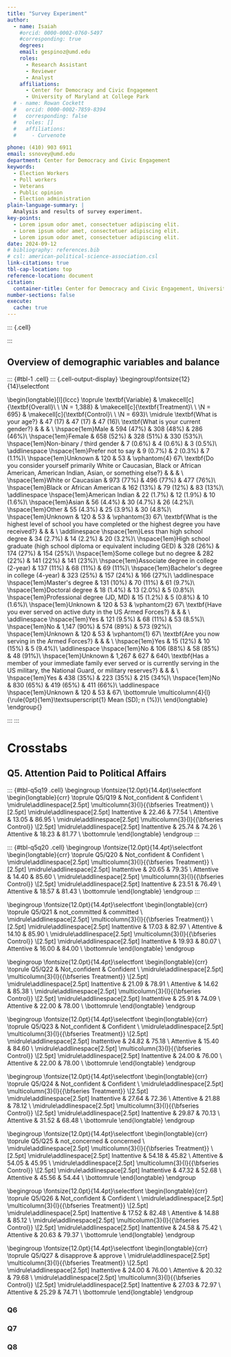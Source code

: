 ```yaml
---
title: "Survey Experiment"
author:
  - name: Isaiah
    #orcid: 0000-0002-0760-5497
    #corresponding: true
    degrees:
    email: gespinoz@umd.edu
    roles:
      - Research Assistant
      - Reviewer
      - Analyst
    affiliations:
      - Center for Democracy and Civic Engagement
      - University of Maryland at College Park 
  # - name: Rowan Cockett
  #   orcid: 0000-0002-7859-8394
  #   corresponding: false
  #   roles: []
  #   affiliations:
  #     - Curvenote

phone: (410) 903 6911
email: ssnovey@umd.edu
department: Center for Democracy and Civic Engagement
keywords:
  - Election Workers
  - Poll workers
  - Veterans
  - Public opinion
  - Election administration
plain-language-summary: |
  Analysis and results of survey experiment.
key-points:  
  - Lorem ipsum odor amet, consectetuer adipiscing elit.
  - Lorem ipsum odor amet, consectetuer adipiscing elit.
  - Lorem ipsum odor amet, consectetuer adipiscing elit.
date: 2024-09-12
# bibliography: references.bib
# csl: american-political-science-association.csl
link-citations: true
tbl-cap-location: top
reference-location: document
citation:
  container-title: Center for Democracy and Civic Engagement, University of Maryland
number-sections: false
execute: 
  cache: true
---
```



::: {.cell}

:::









## Overview of demographic variables and balance




::: {#tbl-1 .cell}
::: {.cell-output-display}
\begingroup\fontsize{12}{14}\selectfont

\begin{longtable}[l]{lccc}
\toprule
\textbf{Variable} & \makecell[c]{\textbf{Overall}\ \ \\N = 1,388} & \makecell[c]{\textbf{Treatment}\ \ \\N = 695} & \makecell[c]{\textbf{Control}\ \ \\N = 693}\\
\midrule
\textbf{What is your age?} & 47 (17) & 47 (17) & 47 (16)\\
\textbf{What is your current gender?} &  &  & \\
\hspace{1em}Male & 594 (47\%) & 308 (48\%) & 286 (46\%)\\
\hspace{1em}Female & 658 (52\%) & 328 (51\%) & 330 (53\%)\\
\hspace{1em}Non-binary / third gender & 7 (0.6\%) & 4 (0.6\%) & 3 (0.5\%)\\
\addlinespace
\hspace{1em}Prefer not to say & 9 (0.7\%) & 2 (0.3\%) & 7 (1.1\%)\\
\hspace{1em}Unknown & 120 & 53 & \vphantom{4} 67\\
\textbf{Do you consider yourself primarily White or Caucasian, Black or African American, American Indian, Asian, or something else?} &  &  & \\
\hspace{1em}White or Caucasian & 973 (77\%) & 496 (77\%) & 477 (76\%)\\
\hspace{1em}Black or African American & 162 (13\%) & 79 (12\%) & 83 (13\%)\\
\addlinespace
\hspace{1em}American Indian & 22 (1.7\%) & 12 (1.9\%) & 10 (1.6\%)\\
\hspace{1em}Asian & 56 (4.4\%) & 30 (4.7\%) & 26 (4.2\%)\\
\hspace{1em}Other & 55 (4.3\%) & 25 (3.9\%) & 30 (4.8\%)\\
\hspace{1em}Unknown & 120 & 53 & \vphantom{3} 67\\
\textbf{What is the highest level of school you have completed or the highest degree you have received?} &  &  & \\
\addlinespace
\hspace{1em}Less than high school degree & 34 (2.7\%) & 14 (2.2\%) & 20 (3.2\%)\\
\hspace{1em}High school graduate (high school diploma or equivalent including GED) & 328 (26\%) & 174 (27\%) & 154 (25\%)\\
\hspace{1em}Some college but no degree & 282 (22\%) & 141 (22\%) & 141 (23\%)\\
\hspace{1em}Associate degree in college (2-year) & 137 (11\%) & 68 (11\%) & 69 (11\%)\\
\hspace{1em}Bachelor's degree in college (4-year) & 323 (25\%) & 157 (24\%) & 166 (27\%)\\
\addlinespace
\hspace{1em}Master's degree & 131 (10\%) & 70 (11\%) & 61 (9.7\%)\\
\hspace{1em}Doctoral degree & 18 (1.4\%) & 13 (2.0\%) & 5 (0.8\%)\\
\hspace{1em}Professional degree (JD, MD) & 15 (1.2\%) & 5 (0.8\%) & 10 (1.6\%)\\
\hspace{1em}Unknown & 120 & 53 & \vphantom{2} 67\\
\textbf{Have you ever served on active duty in the US Armed Forces?} &  &  & \\
\addlinespace
\hspace{1em}Yes & 121 (9.5\%) & 68 (11\%) & 53 (8.5\%)\\
\hspace{1em}No & 1,147 (90\%) & 574 (89\%) & 573 (92\%)\\
\hspace{1em}Unknown & 120 & 53 & \vphantom{1} 67\\
\textbf{Are you now serving in the Armed Forces?} &  &  & \\
\hspace{1em}Yes & 15 (12\%) & 10 (15\%) & 5 (9.4\%)\\
\addlinespace
\hspace{1em}No & 106 (88\%) & 58 (85\%) & 48 (91\%)\\
\hspace{1em}Unknown & 1,267 & 627 & 640\\
\textbf{Has a member of your immediate family ever served or is currently serving in the US military, the National Guard, or military reserves?} &  &  & \\
\hspace{1em}Yes & 438 (35\%) & 223 (35\%) & 215 (34\%)\\
\hspace{1em}No & 830 (65\%) & 419 (65\%) & 411 (66\%)\\
\addlinespace
\hspace{1em}Unknown & 120 & 53 & 67\\
\bottomrule
\multicolumn{4}{l}{\rule{0pt}{1em}\textsuperscript{1} Mean (SD); n (\%)}\\
\end{longtable}
\endgroup{}


:::
:::




# Crosstabs



## Q5. Attention Paid to Political Affairs




::: {#tbl-q5q19 .cell}
\begingroup
\fontsize{12.0pt}{14.4pt}\selectfont
\begin{longtable}{crr}
\toprule
Q5/Q19 & Not\_confident & Confident \\ 
\midrule\addlinespace[2.5pt]
\multicolumn{3}{l}{{\bfseries Treatment}} \\[2.5pt] 
\midrule\addlinespace[2.5pt]
Inattentive & 22.46 & 77.54 \\ 
Attentive & 13.05 & 86.95 \\ 
\midrule\addlinespace[2.5pt]
\multicolumn{3}{l}{{\bfseries Control}} \\[2.5pt] 
\midrule\addlinespace[2.5pt]
Inattentive & 25.74 & 74.26 \\ 
Attentive & 18.23 & 81.77 \\ 
\bottomrule
\end{longtable}
\endgroup
:::

::: {#tbl-q5q20 .cell}
\begingroup
\fontsize{12.0pt}{14.4pt}\selectfont
\begin{longtable}{crr}
\toprule
Q5/Q20 & Not\_confident & Confident \\ 
\midrule\addlinespace[2.5pt]
\multicolumn{3}{l}{{\bfseries Treatment}} \\[2.5pt] 
\midrule\addlinespace[2.5pt]
Inattentive & 20.65 & 79.35 \\ 
Attentive & 14.40 & 85.60 \\ 
\midrule\addlinespace[2.5pt]
\multicolumn{3}{l}{{\bfseries Control}} \\[2.5pt] 
\midrule\addlinespace[2.5pt]
Inattentive & 23.51 & 76.49 \\ 
Attentive & 18.57 & 81.43 \\ 
\bottomrule
\end{longtable}
\endgroup
:::

\begingroup
\fontsize{12.0pt}{14.4pt}\selectfont
\begin{longtable}{crr}
\toprule
Q5/Q21 & not\_committed & committed \\ 
\midrule\addlinespace[2.5pt]
\multicolumn{3}{l}{{\bfseries Treatment}} \\[2.5pt] 
\midrule\addlinespace[2.5pt]
Inattentive & 17.03 & 82.97 \\ 
Attentive & 14.10 & 85.90 \\ 
\midrule\addlinespace[2.5pt]
\multicolumn{3}{l}{{\bfseries Control}} \\[2.5pt] 
\midrule\addlinespace[2.5pt]
Inattentive & 19.93 & 80.07 \\ 
Attentive & 16.00 & 84.00 \\ 
\bottomrule
\end{longtable}
\endgroup

\begingroup
\fontsize{12.0pt}{14.4pt}\selectfont
\begin{longtable}{crr}
\toprule
Q5/Q22 & Not\_confident & Confident \\ 
\midrule\addlinespace[2.5pt]
\multicolumn{3}{l}{{\bfseries Treatment}} \\[2.5pt] 
\midrule\addlinespace[2.5pt]
Inattentive & 21.09 & 78.91 \\ 
Attentive & 14.62 & 85.38 \\ 
\midrule\addlinespace[2.5pt]
\multicolumn{3}{l}{{\bfseries Control}} \\[2.5pt] 
\midrule\addlinespace[2.5pt]
Inattentive & 25.91 & 74.09 \\ 
Attentive & 22.00 & 78.00 \\ 
\bottomrule
\end{longtable}
\endgroup

\begingroup
\fontsize{12.0pt}{14.4pt}\selectfont
\begin{longtable}{crr}
\toprule
Q5/Q23 & Not\_confident & Confident \\ 
\midrule\addlinespace[2.5pt]
\multicolumn{3}{l}{{\bfseries Treatment}} \\[2.5pt] 
\midrule\addlinespace[2.5pt]
Inattentive & 24.82 & 75.18 \\ 
Attentive & 15.40 & 84.60 \\ 
\midrule\addlinespace[2.5pt]
\multicolumn{3}{l}{{\bfseries Control}} \\[2.5pt] 
\midrule\addlinespace[2.5pt]
Inattentive & 24.00 & 76.00 \\ 
Attentive & 22.00 & 78.00 \\ 
\bottomrule
\end{longtable}
\endgroup

\begingroup
\fontsize{12.0pt}{14.4pt}\selectfont
\begin{longtable}{crr}
\toprule
Q5/Q24 & Not\_confident & Confident \\ 
\midrule\addlinespace[2.5pt]
\multicolumn{3}{l}{{\bfseries Treatment}} \\[2.5pt] 
\midrule\addlinespace[2.5pt]
Inattentive & 27.64 & 72.36 \\ 
Attentive & 21.88 & 78.12 \\ 
\midrule\addlinespace[2.5pt]
\multicolumn{3}{l}{{\bfseries Control}} \\[2.5pt] 
\midrule\addlinespace[2.5pt]
Inattentive & 29.87 & 70.13 \\ 
Attentive & 31.52 & 68.48 \\ 
\bottomrule
\end{longtable}
\endgroup

\begingroup
\fontsize{12.0pt}{14.4pt}\selectfont
\begin{longtable}{crr}
\toprule
Q5/Q25 & not\_concerned & concerned \\ 
\midrule\addlinespace[2.5pt]
\multicolumn{3}{l}{{\bfseries Treatment}} \\[2.5pt] 
\midrule\addlinespace[2.5pt]
Inattentive & 54.18 & 45.82 \\ 
Attentive & 54.05 & 45.95 \\ 
\midrule\addlinespace[2.5pt]
\multicolumn{3}{l}{{\bfseries Control}} \\[2.5pt] 
\midrule\addlinespace[2.5pt]
Inattentive & 47.32 & 52.68 \\ 
Attentive & 45.56 & 54.44 \\ 
\bottomrule
\end{longtable}
\endgroup

\begingroup
\fontsize{12.0pt}{14.4pt}\selectfont
\begin{longtable}{crr}
\toprule
Q5/Q26 & Not\_confident & Confident \\ 
\midrule\addlinespace[2.5pt]
\multicolumn{3}{l}{{\bfseries Treatment}} \\[2.5pt] 
\midrule\addlinespace[2.5pt]
Inattentive & 17.52 & 82.48 \\ 
Attentive & 14.88 & 85.12 \\ 
\midrule\addlinespace[2.5pt]
\multicolumn{3}{l}{{\bfseries Control}} \\[2.5pt] 
\midrule\addlinespace[2.5pt]
Inattentive & 24.58 & 75.42 \\ 
Attentive & 20.63 & 79.37 \\ 
\bottomrule
\end{longtable}
\endgroup

\begingroup
\fontsize{12.0pt}{14.4pt}\selectfont
\begin{longtable}{crr}
\toprule
Q5/Q27 & disapprove & approve \\ 
\midrule\addlinespace[2.5pt]
\multicolumn{3}{l}{{\bfseries Treatment}} \\[2.5pt] 
\midrule\addlinespace[2.5pt]
Inattentive & 24.00 & 76.00 \\ 
Attentive & 20.32 & 79.68 \\ 
\midrule\addlinespace[2.5pt]
\multicolumn{3}{l}{{\bfseries Control}} \\[2.5pt] 
\midrule\addlinespace[2.5pt]
Inattentive & 27.03 & 72.97 \\ 
Attentive & 25.29 & 74.71 \\ 
\bottomrule
\end{longtable}
\endgroup




### Q6


### Q7


### Q8

